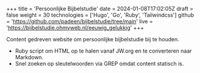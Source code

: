 +++
title = 'Persoonlijke Bijbelstudie'
date = 2024-01-08T17:02:05Z
draft = false
weight = 30
technologies = ['Hugo', 'Go', 'Ruby', 'Tailwindcss']
github = 'https://github.com/padeen/bijbelstudie/tree/main'
live = 'https://bijbelstudie.ohmyweb.nl/eeuwig_gelukkig'
+++

Content gedreven website om persoonlijke bijbelstudie bij te houden. 

- Ruby script om HTML op te halen vanaf JW.org en te converteren naar Markdown.
- Snel zoeken op sleutelwoorden via GREP omdat content statisch is.
